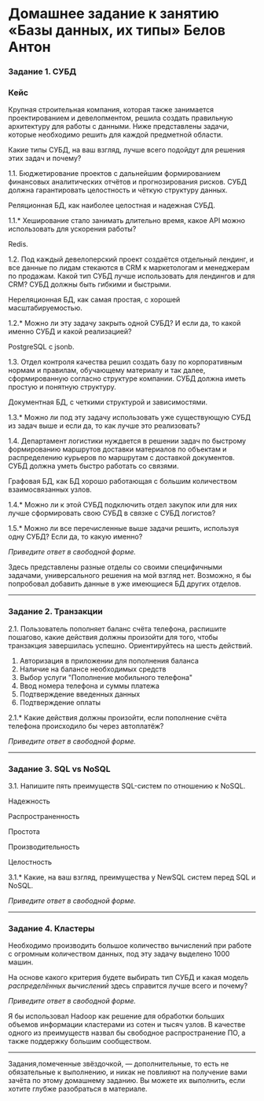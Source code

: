 # Домашнее задание к занятию «Базы данных, их типы» Белов Антон

### Задание 1. СУБД

### Кейс
Крупная строительная компания, которая также занимается проектированием и девелопментом, решила создать 
правильную архитектуру для работы с данными. Ниже представлены задачи, которые необходимо решить для
каждой предметной области. 

Какие типы СУБД, на ваш взгляд, лучше всего подойдут для решения этих задач и почему? 
 
1.1. Бюджетирование проектов с дальнейшим формированием финансовых аналитических отчётов и прогнозирования рисков.
СУБД должна гарантировать целостность и чёткую структуру данных.

Реляционная БД, как наиболее целостная и надежная СУБД.

1.1.* Хеширование стало занимать длительно время, какое API можно использовать для ускорения работы?

Redis.

1.2. Под каждый девелоперский проект создаётся отдельный лендинг, и все данные по лидам стекаются в CRM к 
маркетологам и менеджерам по продажам. Какой тип СУБД лучше использовать для лендингов и для CRM? 
СУБД должны быть гибкими и быстрыми.

Нереляционная БД, как самая простая, с хорошей масштабируемостью.

1.2.* Можно ли эту задачу закрыть одной СУБД? И если да, то какой именно СУБД и какой реализацией?

PostgreSQL с jsonb.

1.3. Отдел контроля качества решил создать базу по корпоративным нормам и правилам, обучающему материалу 
и так далее, сформированную согласно структуре компании. СУБД должна иметь простую и понятную структуру.

Документная БД, с четкими структурой и зависимостями.

1.3.* Можно ли под эту задачу использовать уже существующую СУБД из задач выше и если да, то как лучше это 
реализовать?

1.4. Департамент логистики нуждается в решении задач по быстрому формированию маршрутов доставки материалов 
по объектам и распределению курьеров по маршрутам с доставкой документов. СУБД должна уметь быстро работать
со связями.

Графовая БД, как БД хорошо работающая с большим количеством взаимосвязанных узлов. 

1.4.* Можно ли к этой СУБД подключить отдел закупок или для них лучше сформировать свою СУБД в связке с СУБД 
логистов?

1.5.* Можно ли все перечисленные выше задачи решить, используя одну СУБД? Если да, то какую именно?

*Приведите ответ в свободной форме.*

Здесь представлены разные отделы со своими специфичными задачами, универсального решения на мой взгляд нет. Возможно, я бы попробовал добавить данные в уже имеющиеся БД других отделов.

---

### Задание 2. Транзакции

2.1. Пользователь пополняет баланс счёта телефона, распишите пошагово, какие действия должны произойти для того, чтобы 
транзакция завершилась успешно. Ориентируйтесь на шесть действий.

1. Авторизация в приложении для пополнения баланса
2. Наличие на балансе необходимых средств
3. Выбор услуги "Пополнение мобильного телефона"
4. Ввод номера телефона и суммы платежа 
5. Подтверждение введенных данных
6. Подтверждение оплаты


2.1.* Какие действия должны произойти, если пополнение счёта телефона происходило бы через автоплатёж?

*Приведите ответ в свободной форме.*

---

### Задание 3. SQL vs NoSQL

3.1. Напишите пять преимуществ SQL-систем по отношению к NoSQL.

Надежность

Распространенность

Простота

Производительность

Целостность

3.1.* Какие, на ваш взгляд, преимущества у NewSQL систем перед SQL и NoSQL.

*Приведите ответ в свободной форме.*

---

### Задание 4. Кластеры

Необходимо производить большое количество вычислений при работе с огромным количеством данных, под эту задачу 
выделено 1000 машин. 

На основе какого критерия будете выбирать тип СУБД и какая модель *распределённых вычислений* 
здесь справится лучше всего и почему?

*Приведите ответ в свободной форме.*

Я бы использовал Hadoop как решение для обработки больших объемов информации кластерами из сотен и тысяч узлов. В качестве одного из преимуществ назвал бы свободное распространение ПО, а также поддержку большим сообществом.

---

Задания,помеченные звёздочкой, — дополнительные, то есть не обязательные к выполнению, и никак не повлияют на получение вами зачёта по этому домашнему заданию. Вы можете их выполнить, если хотите глубже разобраться в материале.
